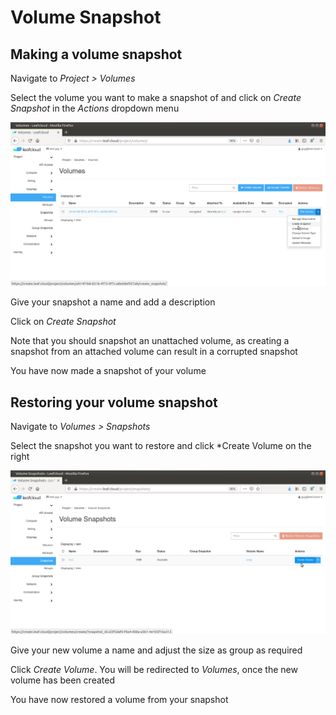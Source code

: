 # Volume Snapshot

## Making a volume snapshot

Navigate to *Project > Volumes*

Select the volume you want to make a snapshot of and click on *Create Snapshot* in the *Actions* dropdown menu

![volumes-4](../images/volumes-4.png)

Give your snapshot a name and add a description

Click on *Create Snapshot*

Note that you should snapshot an unattached volume, as creating a snapshot from an attached volume can result in a corrupted snapshot

You have now made a snapshot of your volume

## Restoring your volume snapshot

Navigate to *Volumes > Snapshots*

Select the snapshot you want to restore and click *Create Volume on the right

![volumes-5](../images/volumes-5.png)

Give your new volume a name and adjust the size as group as required

Click *Create Volume*. You will be redirected to *Volumes*, once the new volume has been created

You have now restored a volume from your snapshot

